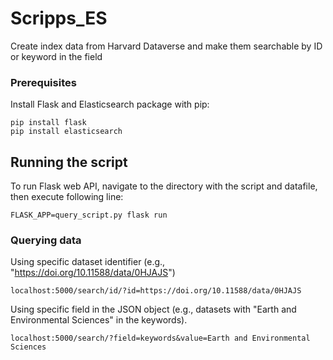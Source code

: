 # Scripps_ES

Create index data from Harvard Dataverse and make them searchable by ID or keyword in the field

### Prerequisites

Install Flask and Elasticsearch package with pip:

```
pip install flask
pip install elasticsearch 
```


## Running the script

To run Flask web API, navigate to the directory with the script and datafile, then execute following line:

```
FLASK_APP=query_script.py flask run
```

### Querying data

Using specific dataset identifier (e.g., "https://doi.org/10.11588/data/0HJAJS")

```
localhost:5000/search/id/?id=https://doi.org/10.11588/data/0HJAJS
```

Using  specific field in the JSON object (e.g., datasets with "Earth and Environmental Sciences" in the keywords).

```
localhost:5000/search/?field=keywords&value=Earth and Environmental Sciences
```


